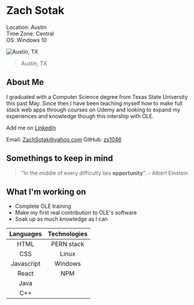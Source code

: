 # Zach Sotak
Location: Austin  
Time Zone: Central  
OS: Windows 10  

![Austin, TX](http://www.interiorarchitects.com/blog/wp-content/uploads/2017/11/Main-image.png)
> Austin, TX

## About Me
I graduated with a Computer Science degree from Texas State University this past May. Since then I have been 
teaching myself how to make full stack web apps through courses on Udemy and looking to expand my experiences and knowledge
though this intership with OLE.


Add me on [LinkedIn](https://www.linkedin.com/in/zachariah-sotak/)

Email: ZachSotak@yahoo.com
GitHub: [zs1046](https://github.com/zs1046)

## Somethings to keep in mind
> "In the middle of every difficulty lies **opportunity**". - Albert Einstein

## What I'm working on
- Complete OLE training
- Make my first real contribution to OLE's software
- Soak up as much knowledge as I can


Languages | Technologies
:------------: | :------------:
HTML | PERN stack
CSS | Linux 
Javascript | Windows
React | NPM
Java | 
C++ |
